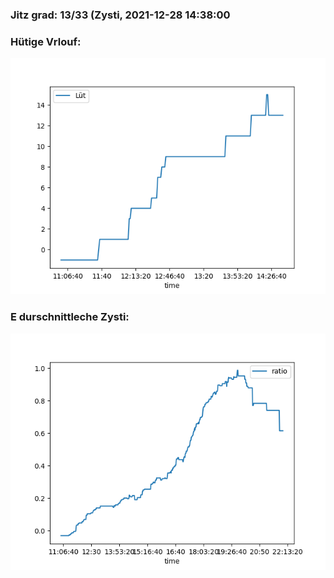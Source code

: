 ### Jitz grad: 13/33 (Zysti, 2021-12-28 14:38:00

### Hütige Vrlouf:
![Graph](Today.png)

### E durschnittleche Zysti:
![Graph](Zysti.png)